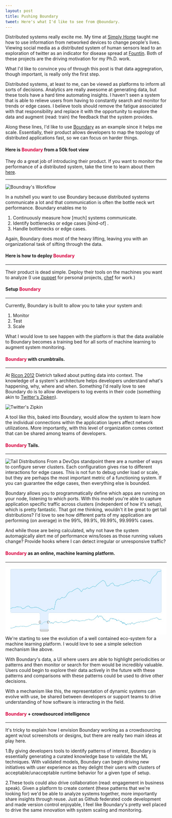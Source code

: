```yaml
---
layout: post
title: Pushing Boundary
tweet: Here's what I'd like to see from @boundary.
---
```

Distributed systems really excite me. My time at [Simply Home](http://simply-home.com) taught me how to use information from networked devices to change people's lives. Viewing social media as a distributed system of human sensors lead to an exploration of twitter as an indicator for disease spread at [Fountin](http://fount.in). Both of these projects are the driving motivation for my Ph.D. work.

What I'd like to convince you of through this post is that data aggregration, though important, is really only the first step.

Distributed systems, at least to me, can be viewed as platforms to inform all sorts of decisions. Analytics are really awesome at generating data, but these tools have a hard time automating insights. I haven't seen a system that is able to relieve users from having to constantly search and monitor for trends or edge cases. I believe tools should remove the fatigue associated with that responsibility and replace it with the opportunity to explore the data and augment (read: train) the feedback that the system provides.

Along these lines, I'd like to use [Boundary](http://boundary.com) as an example since it helps me scale. Essentially, their product allows developers to map the topology of distributed applications fast, so we can focus on harder things. 

#### Here is <font style="color:#D7003E; font-weight:bold">Boundary</font> from a 50k foot view
They do a great job of introducing their product. If you want to monitor the performance of a distributed system, take the time to learn about them [here](http://boundary.com/why-boundary/).
___________________
![Boundray's Workflow](https://boundary.com/wp-content/uploads/2012/05/home-how-it-works-product.png "Boundary's beautiful logo")

In a nutshell you want to use Boundary because distributed systems communicate a lot and that communication is often the bottle neck wrt performance. Boundary enables me to

1. Continuously measure how [much] systems communicate.
2. Identify bottlenecks or edge cases [kind-of] .
3. Handle bottlenecks or edge cases.

Again, Boundary does most of the heavy lifting, leaving you with an organizational task of sifting through the data.


#### Here is how to deploy <font style="color:#D7003E; font-weight:bold">Boundary</font>
___________________

Their product is dead simple. Deploy their tools on the machines you want to analyze (I use [puppet](http://puppetlabs.com/blog/introducing-puppet-labs-boundary-module/) for personal projects, [chef](https://github.com/boundary/boundary_cookbooks/tree/master/apps) for work.)

#### Setup <font style="color:#D7003E; font-weight:bold">Boundary</font> 
___________________
Currently, Boundary is bulit to allow you to take your system and:

1. Monitor
2. Test
3. Scale

What I would love to see happen with the platform is that the data available to Boundary becomes a training bed for all sorts of machine learning to augment system monitoring.


#### <font style="color:#D7003E; font-weight:bold">Boundary</font> with crumbtrails.
___________________
At [Ricon 2012](http://basho.com/community/ricon2012/) Dietrich talked about putting data into context. The knowledge of a system's architecture helps developers understand what's happening, why, where and when. Something I'd really love to see Boundary do is to allow developers to log events in their code (something akin to [Twitter's Zipken](http://engineering.twitter.com/2012/06/distributed-systems-tracing-with-zipkin.html)).

![Twitter's Zipkin](http://4.bp.blogspot.com/-b0r71ZbJdmA/T9DYhbE0uXI/AAAAAAAAABs/bXwyM76Iddc/s1600/web-screenshot.png)

A tool like this, baked into Boundary, would allow the system to learn how the individual connections within the application layers affect network utilizations.  More importantly, with this level of organization comes context that can be shared among teams of developers.

####  <font style="color:#D7003E; font-weight:bold">Boundary</font> Tails.
___________________
![Tail Distributions](https://controls.engin.umich.edu/wiki/images/b/bd/Tails.gif)
From a DevOps standpoint there are a number of ways to configure server clusters. Each configuration gives rise to different interactions for edge cases. This is not fun to debug under load or scale, but they are perhaps the most important metric of a functioning system.  If you can guarantee the edge cases, then everything else is bounded.

Boundary allows you to programmatically define which apps are running on your node, listening to which ports. With this model you're able to capture application specific traffic across clusters (independent of how it's setup), which is pretty fantastic. That got me thinking, wouldn't it be great to get tail distributions?  I'd love to see how different parts of my application are performing (on average) in the 99%, 99.9%, 99.99%, 99.999% cases.

And while those are being calculated, why not have the system automagically alert me of performance wins/loses as those running values change? Provide hooks where I can detect irregular or unresponsive traffic?

####  <font style="color:#D7003E; font-weight:bold">Boundary</font> as an online, machine learning platform.
___________________
![UI for machine learning](/static/images/time-series.jpeg)
We're starting to see the evolution of a well contained eco-system for a machine learning platform. I would love to see a simple selection mechanism like above. 

With Boundary's data, a UI  where users are able to highlight periodicities or patterns and then monitor or search for them would be incredibly valuable. Users could begin to explore their data actively in the future with these patterns and comparisons with these patterns could be used to drive other decisions.

With a mechanism like this, the representation of dynamic systems can evolve with use, be shared between developers or support teams to drive understanding of how software is interacting in the field. 

####  <font style="color:#D7003E; font-weight:bold">Boundary</font> + crowdsourced intelligence
___________________
It's tricky to explain how I envision Boundary working as a crowdsourcing agent w/out screenshots or designs, but there are really two main ideas at play here.

1.By giving developers tools to identify patterns of interest, Boundary is essentially generating a curated knowledge base to validate the ML techniques. With validated models, Boundary can begin driving new initiatives with user experience as they delight their users with clusters of acceptable/unacceptable runtime behavior for a given type of setup.

2.These tools could also drive collaboration (read: engagement in business speak). Given a platform to create content (these patterns that we're looking for) we'd be able to analyze systems together, more importantly share insights through reuse. Just as Github federated code development and made version control enjoyable, I feel like Boundary's pretty well placed to drive the same innovation with system scaling and monitoring.

